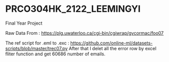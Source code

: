 # PRCO304HK_2122_LEEMINGYI
Final Year Project


Raw Data From : https://plg.uwaterloo.ca/cgi-bin/cgiwrap/gvcormac/foo07

The ref script for .eml to .exc : https://github.com/online-ml/datasets-scripts/blob/master/trec07.py
After that I delet all the error row by excel fliter function and get 60686 number of emails. 
